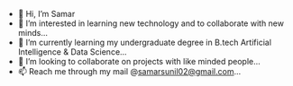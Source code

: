 - 👋 Hi, I’m Samar
- 👀 I’m interested in learning new technology and to collaborate with new minds...
- 🌱 I’m currently learning my undergraduate degree in B.tech Artificial Intelligence & Data Science...
- 💞️ I’m looking to collaborate on projects with like minded people...
- 📫 Reach me through my mail @samarsunil02@gmail.com...

<!---
samark02/samark02 is a ✨ special ✨ repository because its `README.md` (this file) appears on your GitHub profile.
You can click the Preview link to take a look at your changes.
--->
